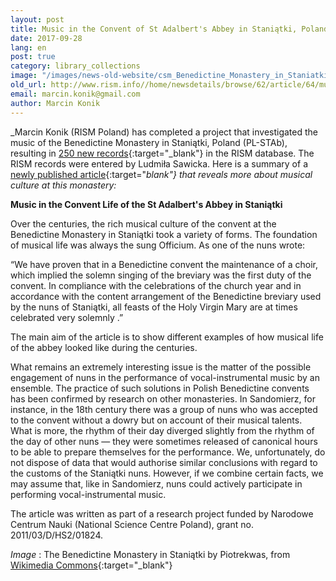 ```yaml
---
layout: post
title: Music in the Convent of St Adalbert's Abbey in Staniątki, Poland
date: 2017-09-28
lang: en
post: true
category: library_collections
image: "/images/news-old-website/csm_Benedictine_Monastery_in_Staniatki_PL-STAb_a0a458a2b9.jpg"
old_url: http://www.rism.info//home/newsdetails/browse/62/article/64/music-in-the-convent-of-st-adalberts-abbey-in-staniatki-poland.html
email: marcin.konik@gmail.com
author: Marcin Konik
---
```


_Marcin Konik (RISM Poland) has completed a project that investigated the music of the Benedictine Monastery in Staniątki, Poland (PL-STAb), resulting in [250 new records](https://opac.rism.info/search?View=rism&siglum=PL-STAb&Language=en){:target="_blank"} in the RISM database. The RISM records were entered by Ludmiła Sawicka. Here is a summary of a [newly published article](https://doi.org/10.5281/zenodo.846546){:target="_blank"} that reveals more about musical culture at this monastery:_


**Music in the Convent Life of the St Adalbert's Abbey in Staniątki**

Over the centuries, the rich musical culture of the convent at the Benedictine Monastery in Staniątki took a variety of forms. The foundation of musical life was always the sung Officium. As one of the nuns wrote:

“We have proven that in a Benedictine convent the maintenance of a choir, which implied the solemn singing of the breviary was the first duty of the convent. In compliance with the celebrations of the church year and in accordance with the content arrangement of the Benedictine breviary used by the nuns of Staniątki, all feasts of the Holy Virgin Mary are at times celebrated very solemnly .”

The main aim of the article is to show different examples of how musical life of the abbey looked like during the centuries.

What remains an extremely interesting issue is the matter of the possible engagement of nuns in the performance of vocal-instrumental music by an ensemble. The practice of such solutions in Polish Benedictine convents has been confirmed by research on other monasteries. In Sandomierz, for instance, in the 18th century there was a group of nuns who was accepted to the convent without a dowry but on account of their musical talents. What is more, the rhythm of their day diverged slightly from the rhythm of the day of other nuns — they were sometimes released of canonical hours to be able to prepare themselves for the performance. We, unfortunately, do not dispose of data that would authorise similar conclusions with regard to the customs of the Staniątki nuns. However, if we combine certain facts, we may assume that, like in Sandomierz, nuns could actively participate in performing vocal-instrumental music.

The article was written as part of a research project funded by Narodowe Centrum Nauki (National Science Centre Poland), grant no. 2011/03/D/HS2/01824.

_Image_ : The Benedictine Monastery in Staniątki by Piotrekwas, from [Wikimedia Commons](https://commons.wikimedia.org/wiki/File:Zesp%C3%B3%C5%82_klasztorny_Benedyktynek,_Stani%C4%85tki,_A-251_M_16.jpg){:target="_blank"}


